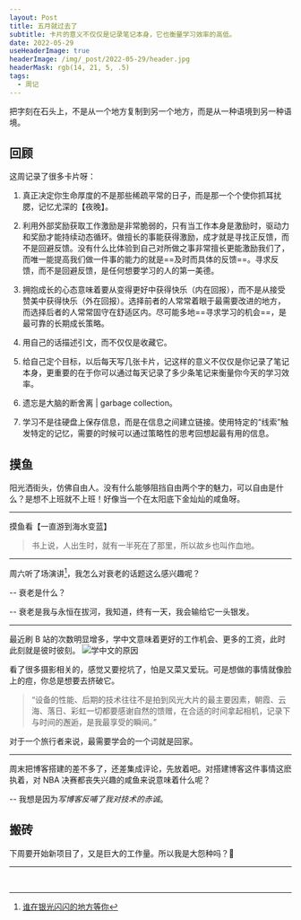 ```yaml
---
layout: Post
title: 五月就过去了
subtitle: 卡片的意义不仅仅是记录笔记本身，它也衡量学习效率的高低。
date: 2022-05-29
useHeaderImage: true
headerImage: /img/_post/2022-05-29/header.jpg
headerMask: rgb(14, 21, 5, .5)
tags:
  - 周记
---
```


把字刻在石头上，不是从一个地方复制到另一个地方，而是从一种语境到另一种语境。

<!-- more -->

## 回顾

这周记录了很多卡片呀：

1. 真正决定你生命厚度的不是那些稀疏平常的日子，而是那一个个使你抓耳扰腮，记忆尤深的【夜晚】。

2. 利用外部奖励获取工作激励是非常脆弱的，只有当工作本身是激励时，驱动力和奖励才能持续动态循环。做擅长的事能获得激励，成才就是寻找正反馈，而不是回避反馈。没有什么比体验到自己对所做之事非常擅长更能激励我们了，而唯一能提高我们做一件事的能力的就是==及时而具体的反馈==。寻求反馈，而不是回避反馈，是任何想要学习的人的第一美德。

3. 拥抱成长的心态意味着要从变得更好中获得快乐（内在回报），而不是从接受赞美中获得快乐（外在回报）。选择前者的人常常着眼于最需要改进的地方，而选择后者的人常常固守在舒适区内。尽可能多地==寻求学习的机会==，是最可靠的长期成长策略。

4. 用自己的话描述引文，而不仅仅是收藏它。

5. 给自己定个目标，以后每天写几张卡片，记这样的意义不仅仅是你记录了笔记本身，更重要的在于你可以通过每天记录了多少条笔记来衡量你今天的学习效率。

6. 遗忘是大脑的断舍离 | garbage collection。

7. 学习不是往硬盘上保存信息，而是在信息之间建立链接。使用特定的“线索”触发特定的记忆，需要的时候可以通过策略性的思考回想起最有用的信息。

## 摸鱼

阳光洒街头，仿佛自由人。没有什么能够阻挡自由两个字的魅力，可以自由是什么？是想不上班就不上班！好像当一个在太阳底下金灿灿的咸鱼呀。

---

摸鱼看【一直游到海水变蓝】

> 书上说，人出生时，就有一半死在了那里，所以故乡也叫作血地。

---

周六听了场演讲[^1]，我怎么对衰老的话题这么感兴趣呢？

-- 衰老是什么？

-- 衰老是我与永恒在拔河，我知道，终有一天，我会输给它一头银发。

---

最近刷 B 站的次数明显增多，学中文意味着更好的工作机会、更多的工资，此时此刻就是彼时彼刻。
![学中文的原因](/img/_journal/why-learn-chinese.png)

看了很多摄影相关的，感觉又要挖坑了，怕是又菜又爱玩。可是想做的事情就像脸上的痘，你总是想要去挤破它。

> “设备的性能、后期的技术往往不是拍到风光大片的最主要因素，朝霞、云海、落日、彩虹一切都要感谢自然的馈赠，在合适的时间拿起相机，记录下与时间的邂逅，是我最享受的瞬间。”

对于一个旅行者来说，最需要学会的一个词就是回家。

---

周末把博客搭建的差不多了，还差集成评论，先放着吧。对搭建博客这件事情这麽执着，对 NBA 决赛都丧失兴趣的咸鱼来说意味着什么呢？

-- 我想是因为*写博客反哺了我对技术的赤诚*。

## 搬砖

下周要开始新项目了，又是巨大的工作量。所以我是大怨种吗？🤨

---

&nbsp;

[^1]: [谁在银光闪闪的地方等你](/posts/2022/who-is-waiting-for-you.md)
